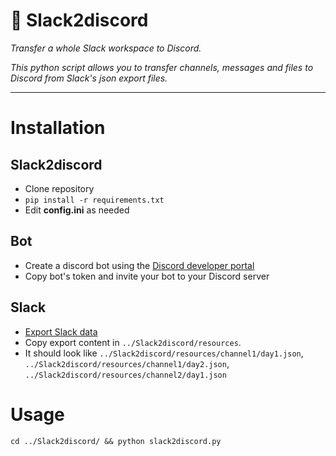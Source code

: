 # 🔹 Slack2discord

*Transfer a whole Slack workspace to Discord.*

*This python script allows you to transfer channels, messages and files to Discord from Slack's json export files.*

- - -

# Installation
## Slack2discord
- Clone repository
- `pip install -r requirements.txt`
- Edit **config.ini** as needed

## Bot
- Create a discord bot using the [Discord developer portal](https://discord.com/developers/applications)
- Copy bot's token and invite your bot to your Discord server

## Slack
- [Export Slack data](https://slack.com/help/articles/201658943-Export-your-workspace-data)
- Copy export content in `../Slack2discord/resources`. 
- It should look like `../Slack2discord/resources/channel1/day1.json`, `../Slack2discord/resources/channel1/day2.json`, `../Slack2discord/resources/channel2/day1.json`

# Usage
`cd ../Slack2discord/ && python slack2discord.py`
